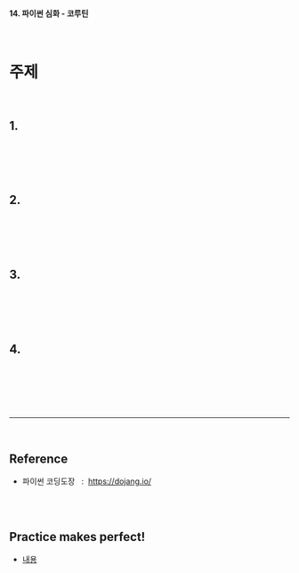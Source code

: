 <br>

#### 14. 파이썬 심화 - 코루틴

<br>

# 주제

<br>

## 1.

<br>

```py

```

<br>




## 2.

<br>

```py

```

<br>



## 3.

<br>

```py

```

<br>



## 4.

<br>

```py

```

<br>





<br>

---

<br>

## Reference <br>

- 파이썬 코딩도장 &nbsp; : &nbsp;<https://dojang.io/> <br>

<br>
<br>

## Practice makes perfect! <br>

- [내용](주소)